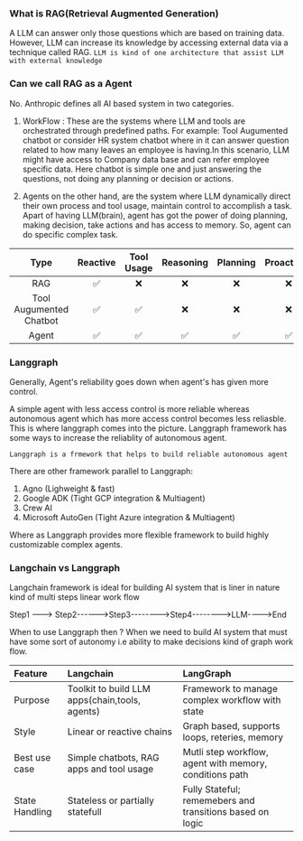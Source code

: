 ### What is RAG(Retrieval Augmented Generation)
A LLM can answer only those questions which are based on training data. However, LLM can increase its knowledge by accessing external data via a technique called RAG.
`LLM is kind of one architecture that assist LLM with external knowledge`

### Can we call RAG as a Agent
No. Anthropic defines all AI based system in two categories.
 1. WorkFlow : These are the systems where LLM and tools are orchestrated through predefined paths. For example: Tool Augumented chatbot or consider
    HR system chatbot where in it can answer question related to how many leaves an employee is having.In this scenario, LLM might have access to Company data base and can refer
    employee specific data. Here chatbot is simple one and just answering the questions, not doing any planning or decision or actions.

 2. Agents on the other hand, are the system where LLM dynamically direct their own process and tool usage, maintain control to accomplish a task. Apart of having LLM(brain), agent has got the power
 of doing planning, making decision, take actions and has access to memory. So, agent can do specific complex task.


|          Type           | Reactive | Tool Usage | Reasoning | Planning | Proactivity |
|:-----------------------:|:--------:|:----------:|:---------:|:--------:|:-----------:|
|           RAG           |    ✅     |     ❌      |     ❌     |    ❌     |      ❌      |
 | Tool Augumented Chatbot |    ✅     |     ✅      |     ❌     |    ❌     |      ❌      |
|          Agent          |    ✅     |     ✅      |     ✅     |    ✅     |      ✅      |


### Langgraph
Generally, Agent's reliability goes down when agent's has given more control.

A simple agent with less access control is more reliable whereas autonomous agent which has more access control
becomes less reliasble. This is where langgraph comes into the picture. Langgraph framework has some ways to increase
the reliablity of autonomous agent.

`Langgraph is a frmework that helps to build reliable autonomous agent`

 There are other framework parallel to Langgraph:
 
1. Agno (Lighweight & fast)
2. Google ADK (Tight GCP integration & Multiagent)
3. Crew AI
4. Microsoft AutoGen (Tight Azure integration & Multiagent)

Where as Langgraph provides more flexible framework to build highly customizable complex agents.

### Langchain vs Langgraph

Langchain framework is ideal for building AI system that is liner in nature kind of multi steps linear work flow

Step1 ---> Step2------>Step3-------->Step4-------->LLM---->End

When to use Langgraph then ? When we need to build AI system that must have some sort of autonomy i.e ability to make decisions
kind of graph work flow.

| Feature    | Langchain   | LangGraph |
|:-----------|:------------|:----------|
|Purpose|Toolkit to build LLM apps(chain,tools, agents) | Framework to manage complex workflow with state|
|Style | Linear or reactive chains | Graph based, supports loops, reteries, memory|
| Best use case| Simple chatbots, RAG apps and tool usage | Mutli step workflow, agent with memory, conditions path|
|State Handling | Stateless or partially statefull | Fully Stateful; rememebers and transitions based on logic|

